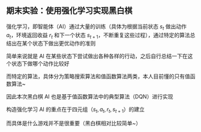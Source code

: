 ## 期末实验：使用强化学习实现黑白棋

强化学习，即智能体（AI）通过大量的训练（具体为根据当前状态 $s_t$ 做出动作 $a_t$，环境返回收益 $r_t$ 和下一个状态 $s_{t+1}$，不断重复这些过程），通过特定的算法总结出在某个状态下做出更优动作的准则

简单来说就是 AI 在某些状态下尝试做出各种各样的行动，之后自行总结一下在这个状态下做哪个动作比较好

而特定的算法，具体分为策略搜索算法和值函数算法两类，本人目前懂的只有值函数算法~

因此本次黑白棋 AI 也是基于值函数算法中的典型算法（DQN）进行实现

构造强化学习 AI 的重点在于四元组（$s_t,a_t,r_t,s_{t+1}$）的建立

而具体是什么游戏并不是很重要（黑白棋相对比较简单~）